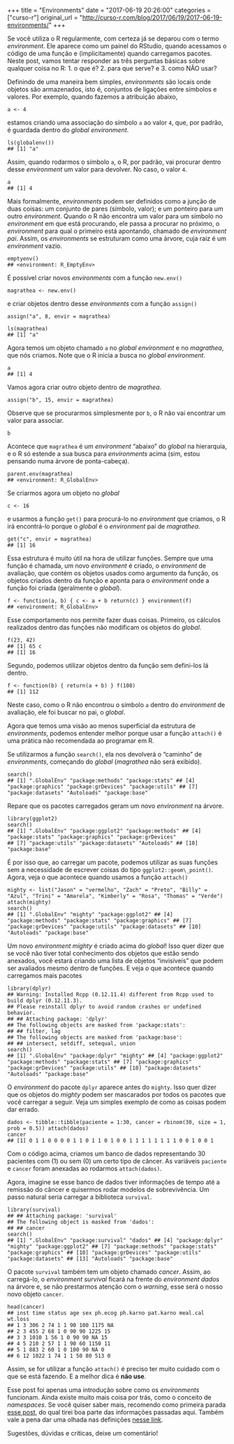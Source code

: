 +++
title = "Environments"
date = "2017-06-19 20:26:00"
categories = ["curso-r"]
original_url = "http://curso-r.com/blog/2017/06/19/2017-06-19-environments/"
+++

<p>
Se você utiliza o R regularmente, com certeza já se deparou com o termo
<em>environment</em>. Ele aparece como um painel do RStudio, quando
acessamos o código de uma função e (implicitamente) quando carregamos
pacotes. Neste post, vamos tentar responder as três perguntas básicas
sobre qualquer coisa no R: 1. o que é? 2. para que serve? e 3. como NÃO
usar?
</p>
<p>
Definindo de uma maneira bem simples, <em>environments</em> são locais
onde objetos são armazenados, isto é, conjuntos de ligações entre
símbolos e valores. Por exemplo, quando fazemos a atribuição abaixo,
</p>
<pre class="r"><code>a &lt;- 4</code></pre>
<p>
estamos criando uma associação do símbolo <code>a</code> ao valor
<code>4</code>, que, por padrão, é guardada dentro do <em>global
environment</em>.
</p>
<pre class="r"><code>ls(globalenv())
## [1] &quot;a&quot;</code></pre>
<p>
Assim, quando rodarmos o símbolo <code>a</code>, o R, por padrão, vai
procurar dentro desse <em>environment</em> um valor para devolver. No
caso, o valor <code>4</code>.
</p>
<pre class="r"><code>a
## [1] 4</code></pre>
<p>
Mais formalmente, <em>environments</em> podem ser definidos como a
junção de duas coisas: um conjunto de pares (símbolo, valor); e um
ponteiro para um outro <em>environment</em>. Quando o R não encontra um
valor para um símbolo no <em>environment</em> em que está procurando,
ele passa a procurar no próximo, o <em>environment</em> para qual o
primeiro está apontando, chamado de <em>environment pai</em>. Assim, os
<em>environments</em> se estruturam como uma árvore, cuja raiz é um
<em>environment</em> vazio.
</p>
<pre class="r"><code>emptyenv()
## &lt;environment: R_EmptyEnv&gt;</code></pre>

<p>
É possível criar novos <em>environments</em> com a função
<code>new.env()</code>
</p>
<pre class="r"><code>magrathea &lt;- new.env()</code></pre>
<p>
e criar objetos dentro desse <em>environments</em> com a função
<code>assign()</code>
</p>
<pre class="r"><code>assign(&quot;a&quot;, 8, envir = magrathea)</code></pre>
<pre class="r"><code>ls(magrathea)
## [1] &quot;a&quot;</code></pre>
<p>
Agora temos um objeto chamado <code>a</code> no <em>global
environment</em> e no <em>magrathea</em>, que nós criamos. Note que o R
inicia a busca no <em>global environment</em>.
</p>
<pre class="r"><code>a
## [1] 4</code></pre>
<p>
Vamos agora criar outro objeto dentro de <em>magrathea</em>.
</p>
<pre class="r"><code>assign(&quot;b&quot;, 15, envir = magrathea)</code></pre>
<p>
Observe que se procurarmos simplesmente por <code>b</code>, o R não vai
encontrar um valor para associar.
</p>
<pre class="r"><code>b</code></pre>
<p>
Acontece que <code>magrathea</code> é um <em>environment</em> “abaixo”
do <em>global</em> na hierarquia, e o R só estende a sua busca para
<em>environments</em> acima (sim, estou pensando numa árvore de
ponta-cabeça).
</p>
<pre class="r"><code>parent.env(magrathea)
## &lt;environment: R_GlobalEnv&gt;</code></pre>
<p>
Se criarmos agora um objeto no <em>global</em>
</p>
<pre class="r"><code>c &lt;- 16</code></pre>
<p>
e usarmos a função <code>get()</code> para procurá-lo no
<em>environment</em> que criamos, o R irá encontrá-lo porque o
<em>global</em> é o <em>environment</em> pai de <em>magrathea</em>.
</p>
<pre class="r"><code>get(&quot;c&quot;, envir = magrathea)
## [1] 16</code></pre>
<p>
Essa estrutura é muito útil na hora de utilizar funções. Sempre que uma
função é chamada, um novo <em>environment</em> é criado, o
<em>environment</em> de avaliação, que contém os objetos usados como
argumento da função, os objetos criados dentro da função e aponta para o
<em>environment</em> onde a função foi criada (geralmente o
<em>global</em>).
</p>
<pre class="r"><code>f &lt;- function(a, b) { c &lt;- a + b return(c) } environment(f)
## &lt;environment: R_GlobalEnv&gt;</code></pre>
<p>
Esse comportamento nos permite fazer duas coisas. Primeiro, os cálculos
realizados dentro das funções não modificam os objetos do
<em>global</em>.
</p>
<pre class="r"><code>f(23, 42)
## [1] 65 c
## [1] 16</code></pre>
<p>
Segundo, podemos utilizar objetos dentro da função sem defini-los lá
dentro.
</p>
<pre class="r"><code>f &lt;- function(b) { return(a + b) } f(108)
## [1] 112</code></pre>
<p>
Neste caso, como o R não encontrou o símbolo <code>a</code> dentro do
<em>environment</em> de avaliação, ele foi buscar no pai, o
<em>global</em>.
</p>

<p>
Agora que temos uma visão ao menos superficial da estrutura de
<em>environments</em>, podemos entender melhor porque usar a função
<code>attach()</code> é uma prática não recomendada ao programar em R.
</p>
<p>
Se utilizarmos a função <code>search()</code>, ela nos devolverá o
“caminho” de <em>environments</em>, começando do <em>global</em>
(<em>magrathea</em> não será exibido).
</p>
<pre class="r"><code>search()
## [1] &quot;.GlobalEnv&quot; &quot;package:methods&quot; &quot;package:stats&quot; ## [4] &quot;package:graphics&quot; &quot;package:grDevices&quot; &quot;package:utils&quot; ## [7] &quot;package:datasets&quot; &quot;Autoloads&quot; &quot;package:base&quot;</code></pre>
<p>
Repare que os pacotes carregados geram um novo <em>environment</em> na
árvore.
</p>
<pre class="r"><code>library(ggplot2)
search()
## [1] &quot;.GlobalEnv&quot; &quot;package:ggplot2&quot; &quot;package:methods&quot; ## [4] &quot;package:stats&quot; &quot;package:graphics&quot; &quot;package:grDevices&quot;
## [7] &quot;package:utils&quot; &quot;package:datasets&quot; &quot;Autoloads&quot; ## [10] &quot;package:base&quot;</code></pre>
<p>
É por isso que, ao carregar um pacote, podemos utilizar as suas funções
sem a necessidade de escrever coisas do tipo
<code>ggplot2::geom\_point()</code>. Agora, veja o que acontece quando
usamos a função <code>attach()</code>
</p>
<pre class="r"><code>mighty &lt;- list(&quot;Jason&quot; = &quot;vermelho&quot;, &quot;Zach&quot; = &quot;Preto&quot;, &quot;Billy&quot; = &quot;Azul&quot;, &quot;Trini&quot; = &quot;Amarela&quot;, &quot;Kimberly&quot; = &quot;Rosa&quot;, &quot;Thomas&quot; = &quot;Verde&quot;) attach(mighty)
search()
## [1] &quot;.GlobalEnv&quot; &quot;mighty&quot; &quot;package:ggplot2&quot; ## [4] &quot;package:methods&quot; &quot;package:stats&quot; &quot;package:graphics&quot; ## [7] &quot;package:grDevices&quot; &quot;package:utils&quot; &quot;package:datasets&quot; ## [10] &quot;Autoloads&quot; &quot;package:base&quot;</code></pre>
<p>
Um novo <em>environment mighty</em> é criado acima do <em>global</em>!
Isso quer dizer que se você não tiver total conhecimento dos objetos que
estão sendo anexados, você estará criando uma lista de objetos
“invisíveis” que podem ser avaliados mesmo dentro de funções. E veja o
que acontece quando carregamos mais pacotes
</p>
<pre class="r"><code>library(dplyr)
## Warning: Installed Rcpp (0.12.11.4) different from Rcpp used to build dplyr (0.12.11.3).
## Please reinstall dplyr to avoid random crashes or undefined behavior.
## ## Attaching package: &apos;dplyr&apos;
## The following objects are masked from &apos;package:stats&apos;:
## ## filter, lag
## The following objects are masked from &apos;package:base&apos;:
## ## intersect, setdiff, setequal, union
search()
## [1] &quot;.GlobalEnv&quot; &quot;package:dplyr&quot; &quot;mighty&quot; ## [4] &quot;package:ggplot2&quot; &quot;package:methods&quot; &quot;package:stats&quot; ## [7] &quot;package:graphics&quot; &quot;package:grDevices&quot; &quot;package:utils&quot; ## [10] &quot;package:datasets&quot; &quot;Autoloads&quot; &quot;package:base&quot;</code></pre>
<p>
O <em>environment</em> do pacote <code>dplyr</code> aparece antes do
<code>mighty</code>. Isso quer dizer que os objetos do <em>mighty</em>
podem ser mascarados por todos os pacotes que você carregar a seguir.
Veja um simples exemplo de como as coisas podem dar errado.
</p>
<pre class="r"><code>dados &lt;- tibble::tibble(paciente = 1:30, cancer = rbinom(30, size = 1, prob = 0.5)) attach(dados)
cancer
## [1] 0 1 1 0 0 0 0 1 1 0 1 1 0 1 0 0 1 1 1 1 1 1 1 1 0 0 1 0 0 1</code></pre>
<p>
Com o código acima, criamos um banco de dados representando 30 pacientes
com (1) ou sem (0) um certo tipo de câncer. As variáveis
<code>paciente</code> e <code>cancer</code> foram anexadas ao rodarmos
<code>attach(dados)</code>.
</p>
<p>
Agora, imagine se esse banco de dados tiver informações de tempo até a
remissão do câncer e quisermos rodar modelos de sobrevivência. Um passo
natural seria carregar a biblioteca <code>survival</code>.
</p>
<pre class="r"><code>library(survival)
## ## Attaching package: &apos;survival&apos;
## The following object is masked from &apos;dados&apos;:
## ## cancer
search()
## [1] &quot;.GlobalEnv&quot; &quot;package:survival&quot; &quot;dados&quot; ## [4] &quot;package:dplyr&quot; &quot;mighty&quot; &quot;package:ggplot2&quot; ## [7] &quot;package:methods&quot; &quot;package:stats&quot; &quot;package:graphics&quot; ## [10] &quot;package:grDevices&quot; &quot;package:utils&quot; &quot;package:datasets&quot; ## [13] &quot;Autoloads&quot; &quot;package:base&quot;</code></pre>
<p>
O pacote <code>survival</code> também tem um objeto chamado
<em>cancer</em>. Assim, ao carregá-lo, o <em>environment survival</em>
ficará na frente do <em>environment dados</em> na árvore e, se não
prestarmos atenção com o <em>warning</em>, esse será o nosso novo objeto
<code>cancer</code>.
</p>
<pre class="r"><code>head(cancer)
## inst time status age sex ph.ecog ph.karno pat.karno meal.cal wt.loss
## 1 3 306 2 74 1 1 90 100 1175 NA
## 2 3 455 2 68 1 0 90 90 1225 15
## 3 3 1010 1 56 1 0 90 90 NA 15
## 4 5 210 2 57 1 1 90 60 1150 11
## 5 1 883 2 60 1 0 100 90 NA 0
## 6 12 1022 1 74 1 1 50 80 513 0</code></pre>
<p>
Assim, se for utilizar a função <code>attach()</code> é preciso ter
muito cuidado com o que se está fazendo. E a melhor dica é <strong>não
use</strong>.
</p>
<p>
Esse post foi apenas uma introdução sobre como os <em>environments</em>
funcionam. Ainda existe muito mais coisa por trás, como o conceito de
<em>namespaces</em>. Se você quiser saber mais, recomendo como primeira
parada <a href="https://www.r-bloggers.com/environments-in-r/">esse
post</a>, do qual tirei boa parte das informações passadas aqui. Também
vale a pena dar uma olhada nas definições
<a href="https://cran.r-project.org/doc/manuals/R-lang.html#Environment-objects">nesse
link</a>.
</p>
<p>
Sugestões, dúvidas e críticas, deixe um comentário!
</p>

